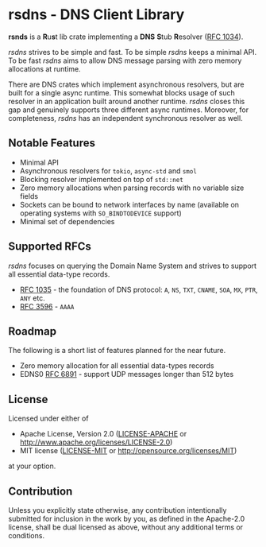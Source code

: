 # rsdns - DNS Client Library

**rsnds** is a **R**u**s**t lib crate implementing a **DNS** **S**tub **R**esolver
([RFC 1034](https://www.rfc-editor.org/rfc/rfc1034.html#section-5.3.1)).

*rsdns* strives to be simple and fast. To be simple *rsdns* keeps a minimal API.
To be fast *rsdns* aims to allow DNS message parsing with zero memory allocations at runtime.

There are DNS crates which implement asynchronous resolvers, but are built for a single
async runtime. This somewhat blocks usage of such resolver in an application built around
another runtime. *rsdns* closes this gap and genuinely supports three different async
runtimes. Moreover, for completeness, *rsdns* has an independent synchronous resolver as well.


## Notable Features

* Minimal API
* Asynchronous resolvers for `tokio`, `async-std` and `smol`
* Blocking resolver implemented on top of `std::net`
* Zero memory allocations when parsing records with no variable size fields
* Sockets can be bound to network interfaces by name (available on operating
  systems with `SO_BINDTODEVICE` support)
* Minimal set of dependencies


## Supported RFCs

*rsdns* focuses on querying the Domain Name System and strives to support all
essential data-type records.

* [RFC 1035](https://www.rfc-editor.org/rfc/rfc1035.html) - the foundation of DNS
  protocol: `A`, `NS`, `TXT`, `CNAME`, `SOA`, `MX`, `PTR`, `ANY` etc.
* [RFC 3596](https://www.rfc-editor.org/rfc/rfc3596.html) - `AAAA`


## Roadmap

The following is a short list of features planned for the near future.

* Zero memory allocation for all essential data-types records
* EDNS0 [RFC 6891](https://www.rfc-editor.org/rfc/rfc6891.html) - support
  UDP messages longer than 512 bytes


## License

Licensed under either of

* Apache License, Version 2.0
  ([LICENSE-APACHE](LICENSE-APACHE) or http://www.apache.org/licenses/LICENSE-2.0)
* MIT license
  ([LICENSE-MIT](LICENSE-MIT) or http://opensource.org/licenses/MIT)

at your option.


## Contribution

Unless you explicitly state otherwise, any contribution intentionally submitted
for inclusion in the work by you, as defined in the Apache-2.0 license, shall be
dual licensed as above, without any additional terms or conditions.
